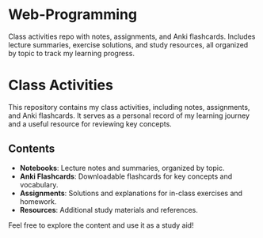 # Web-Programming
Class activities repo with notes, assignments, and Anki flashcards. Includes lecture summaries, exercise solutions, and study resources, all organized by topic to track my learning progress.

# Class Activities

This repository contains my class activities, including notes, assignments, and Anki flashcards. It serves as a personal record of my learning journey and a useful resource for reviewing key concepts.

## Contents

- **Notebooks**: Lecture notes and summaries, organized by topic.
- **Anki Flashcards**: Downloadable flashcards for key concepts and vocabulary.
- **Assignments**: Solutions and explanations for in-class exercises and homework.
- **Resources**: Additional study materials and references.

Feel free to explore the content and use it as a study aid!
